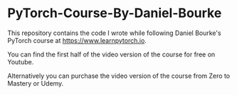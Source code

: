 # PyTorch-Course-By-Daniel-Bourke

This repository contains the code I wrote while following Daniel Bourke's PyTorch course at https://www.learnpytorch.io.

You can find the first half of the video version of the course for free on Youtube.

Alternatively you can purchase the video version of the course from Zero to Mastery or Udemy.
